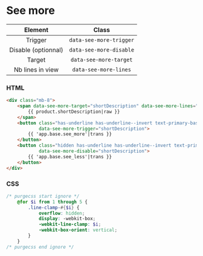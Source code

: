 # See more

|       Element       |          Class          |
|:-------------------:|:-----------------------:|
|       Trigger       | `data-see-more-trigger` |
| Disable (optionnal) | `data-see-more-disable` |
|       Target        | `data-see-more-target`  |
|  Nb lines in view   |  `data-see-more-lines`  |

### HTML
``` html
<div class="mb-8">
    <span data-see-more-target="shortDescription" data-see-more-lines="3">
        {{ product.shortDescription|raw }}
    </span>
    <button class="has-underline has-underline--invert text-primary-base"
            data-see-more-trigger="shortDescription">
        {{ 'app.base.see_more'|trans }}
    </button>
    <button class="hidden has-underline has-underline--invert text-primary-base"
            data-see-more-disable="shortDescription">
        {{ 'app.base.see_less'|trans }}
    </button>
</div>
```

### CSS
``` scss
/* purgecss start ignore */
    @for $i from 1 through 5 {
        .line-clamp-#{$i} {
            overflow: hidden;
            display: -webkit-box;
            -webkit-line-clamp: $i;
            -webkit-box-orient: vertical;
        }
    }
/* purgecss end ignore */
```
